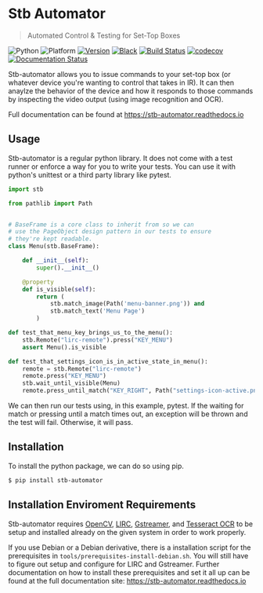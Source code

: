 # Stb Automator

> Automated Control & Testing for Set-Top Boxes

![Python](https://img.shields.io/badge/python-%203.7%20%7C%203.8%20%7C%203.9-blue)
![Platform](https://img.shields.io/badge/platform-linux-blue)
[![Version](https://img.shields.io/pypi/v/stb-automator)](https://pypi.org/project/stb-automator/)
[![Black](https://img.shields.io/badge/style-black-black)](https://pypi.org/project/black/)
[![Build Status](https://github.com/eugenetriguba/stb-automator/workflows/python%20package%20ci/badge.svg?branch=master)](https://github.com/eugenetriguba/stb-automator/actions/workflows/ci.yml)
[![codecov](https://codecov.io/gh/eugenetriguba/stb-automator/branch/master/graph/badge.svg)](https://codecov.io/gh/eugenetriguba/stb-automator)
[![Documentation Status](https://readthedocs.org/projects/stb-automator/badge/?version=latest)](https://stb-automator.readthedocs.io/en/latest/?badge=latest)

Stb-automator allows you to issue commands to your set-top box (or whatever device you're wanting to control that takes in IR). It can then anaylze the behavior of the device and how it responds to those commands by
inspecting the video output (using image recognition and OCR).

Full documentation can be found at https://stb-automator.readthedocs.io

## Usage

Stb-automator is a regular python library. It does not come with a test runner or enforce a way for you to write your tests. You can use it with python's unittest or a third party library like pytest.

```python
import stb

from pathlib import Path


# BaseFrame is a core class to inherit from so we can
# use the PageObject design pattern in our tests to ensure
# they're kept readable.
class Menu(stb.BaseFrame):

    def __init__(self):
        super().__init__()

    @property
    def is_visible(self):
        return (
            stb.match_image(Path('menu-banner.png')) and
            stb.match_text('Menu Page')
        )

def test_that_menu_key_brings_us_to_the_menu():
    stb.Remote("lirc-remote").press("KEY_MENU")
    assert Menu().is_visible

def test_that_settings_icon_is_in_active_state_in_menu():
    remote = stb.Remote("lirc-remote")
    remote.press("KEY_MENU")
    stb.wait_until_visible(Menu)
    remote.press_until_match("KEY_RIGHT", Path("settings-icon-active.png"))
```

We can then run our tests using, in this example, pytest.
If the waiting for match or pressing until a match times out,
an exception will be thrown and the test will fail. Otherwise,
it will pass.

## Installation

To install the python package, we can do so using pip.

```bash
$ pip install stb-automator
```

## Installation Enviroment Requirements

Stb-automator requires [OpenCV](https://opencv.org/), [LIRC](http://www.lirc.org/), [Gstreamer](https://gstreamer.freedesktop.org/), and [Tesseract OCR](https://github.com/tesseract-ocr/tesseract) to be setup and installed already on the given system in order to work properly.

If you use Debian or a Debian derivative, there is a installation script for the prerequisites in `tools/prerequisites-install-debian.sh`. You will still have to figure out setup and configure for LIRC and Gstreamer. Further documentation on how to install these prerequisites and set it all up can be found at the full documentation site: https://stb-automator.readthedocs.io
